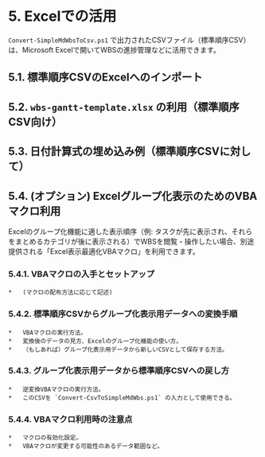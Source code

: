 # 5. Excelでの活用

`Convert-SimpleMdWbsToCsv.ps1` で出力されたCSVファイル（標準順序CSV）は、Microsoft Excelで開いてWBSの進捗管理などに活用できます。

## 5.1. 標準順序CSVのExcelへのインポート

## 5.2. `wbs-gantt-template.xlsx` の利用（標準順序CSV向け）

## 5.3. 日付計算式の埋め込み例（標準順序CSVに対して）

## 5.4. (オプション) Excelグループ化表示のためのVBAマクロ利用

Excelのグループ化機能に適した表示順序（例: タスクが先に表示され、それらをまとめるカテゴリが後に表示される）でWBSを閲覧・操作したい場合、別途提供される「Excel表示最適化VBAマクロ」を利用できます。

### 5.4.1. VBAマクロの入手とセットアップ

    *   (マクロの配布方法に応じて記述)

### 5.4.2. 標準順序CSVからグループ化表示用データへの変換手順

    *   VBAマクロの実行方法。
    *   変換後のデータの見方、Excelのグループ化機能の使い方。
    *   （もしあれば）グループ化表示用データから新しいCSVとして保存する方法。

### 5.4.3. グループ化表示用データから標準順序CSVへの戻し方

    *   逆変換VBAマクロの実行方法。
    *   このCSVを `Convert-CsvToSimpleMdWbs.ps1` の入力として使用できる。

### 5.4.4. VBAマクロ利用時の注意点

    *   マクロの有効化設定。
    *   VBAマクロが変更する可能性のあるデータ範囲など。
